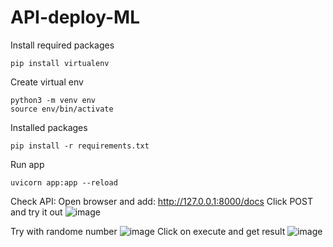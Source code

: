 # API-deploy-ML
Install required packages
```
pip install virtualenv
```
Create virtual env

```
python3 -m venv env
source env/bin/activate
```

Installed packages

```
pip install -r requirements.txt
```
Run app
```
uvicorn app:app --reload
```

Check API:
Open browser and add:
http://127.0.0.1:8000/docs
Click POST and try it out
![image](https://user-images.githubusercontent.com/64969412/185791890-d463a87e-f19e-4005-b8ea-edfc66f9d5f3.png)

Try with randome number
![image](https://user-images.githubusercontent.com/64969412/185791911-289a2840-bed2-413b-a5bb-e8888fb5a1a8.png)
Click on execute and get result
![image](https://user-images.githubusercontent.com/64969412/185791961-1e107b49-e34e-40e4-8c16-9856ca28dfb3.png)
